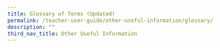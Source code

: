 ```yaml
---
title: Glossary of Terms (Updated)
permalink: /teacher-user-guide/other-useful-information/glossary/
description: ""
third_nav_title: Other Useful Information
---
```

